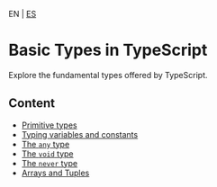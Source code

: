 <!-- MULTILANGUAJE MENU START -->
EN | [ES](https://lckpig.gitbook.io/es-practical-dev-handbook/typescript/basic-types)
<!-- MULTILANGUAJE MENU END -->

# Basic Types in TypeScript

Explore the fundamental types offered by TypeScript.

## Content
* [Primitive types](primitive-types.md)
* [Typing variables and constants](variable-typing.md)
* [The `any` type](any-type.md)
* [The `void` type](void-type.md)
* [The `never` type](never-type.md)
* [Arrays and Tuples](arrays-tuples.md) 